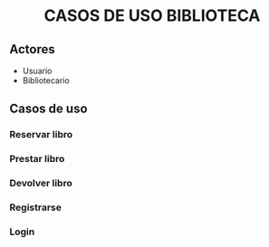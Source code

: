 <div align="justify">

# <div align="center">CASOS DE USO BIBLIOTECA</div>

## Actores
- Usuario
- Bibliotecario

## Casos de uso

### Reservar libro

### Prestar libro

### Devolver libro

### Registrarse

### Login

### 
</div>